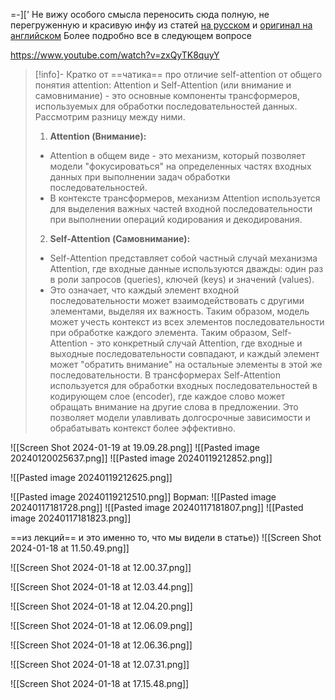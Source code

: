 =-]['
Не вижу особого смысла переносить сюда полную, не перегруженную и красивую инфу из статей [на русском](https://habr.com/ru/articles/486358/) и [оригинал на английском](https://jalammar.github.io/illustrated-transformer/)
Более подробно все в следующем вопросе

https://www.youtube.com/watch?v=zxQyTK8quyY
>[!info]- Кратко от ==чатика== про отличие self-attention от общего понятия attention:
> Attention и Self-Attention (или внимание и самовнимание) - это основные компоненты трансформеров, используемых для обработки последовательностей данных. Рассмотрим разницу между ними.
>1. **Attention (Внимание):**
>   - Attention в общем виде - это механизм, который позволяет модели "фокусироваться" на определенных частях входных данных при выполнении задач обработки последовательностей.
>   - В контексте трансформеров, механизм Attention используется для выделения важных частей входной последовательности при выполнении операций кодирования и декодирования.
>2. **Self-Attention (Самовнимание):**
>   - Self-Attention представляет собой частный случай механизма Attention, где входные данные используются дважды: один раз в роли запросов (queries), ключей (keys) и значений (values).
>   - Это означает, что каждый элемент входной последовательности может взаимодействовать с другими элементами, выделяя их важность. Таким образом, модель может учесть контекст из всех элементов последовательности при обработке каждого элемента.
>Таким образом, Self-Attention - это конкретный случай Attention, где входные и выходные последовательности совпадают, и каждый элемент может "обратить внимание" на остальные элементы в этой же последовательности.
>В трансформерах Self-Attention используется для обработки входных последовательностей в кодирующем слое (encoder), где каждое слово может обращать внимание на другие слова в предложении. Это позволяет модели улавливать долгосрочные зависимости и обрабатывать контекст более эффективно.

![[Screen Shot 2024-01-19 at 19.09.28.png]]
![[Pasted image 20240120025637.png]]
![[Pasted image 20240119212852.png]]

![[Pasted image 20240119212625.png]]

![[Pasted image 20240119212510.png]]
Вормап:
![[Pasted image 20240117181728.png]]
![[Pasted image 20240117181807.png]]
![[Pasted image 20240117181823.png]]

==из лекций== и это именно то, что мы видели в статье))
![[Screen Shot 2024-01-18 at 11.50.49.png]]

![[Screen Shot 2024-01-18 at 12.00.37.png]]

![[Screen Shot 2024-01-18 at 12.03.44.png]]

![[Screen Shot 2024-01-18 at 12.04.20.png]]

![[Screen Shot 2024-01-18 at 12.06.09.png]]

![[Screen Shot 2024-01-18 at 12.06.36.png]]

![[Screen Shot 2024-01-18 at 12.07.31.png]]

![[Screen Shot 2024-01-18 at 17.15.48.png]]
